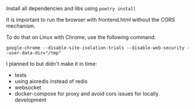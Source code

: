 Install all dependencies and libs using ```poetry install ```

It is important to run the browser with frontend.html without the CORS mechanism.

To do that on Linux with Chrome, use the following command:
```
google-chrome --disable-site-isolation-trials --disable-web-security --user-data-dir="/tmp"
```

I planned to but didn't make it in time:
- tests
- using aioredis instead of redis
- websocket
- docker-compose for proxy and avoid cors issues for locally development

